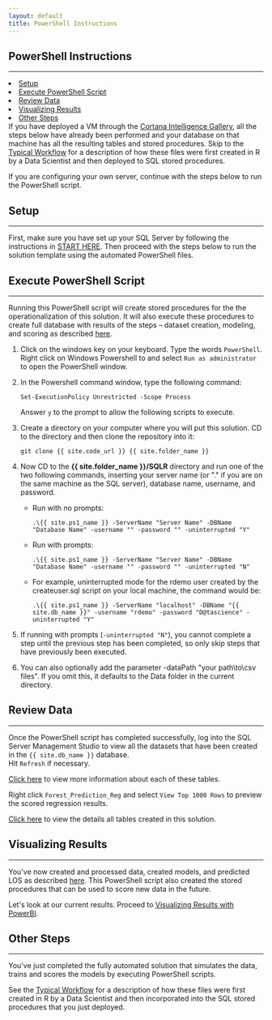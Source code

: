```yaml
---
layout: default
title: PowerShell Instructions
---
```



## PowerShell Instructions
---------------------------

<div class="row">
    <div class="col-md-6">
        <div class="toc">
            <li> <a href="#setup">Setup</a></li>
            <li> <a href="#execute-powershell-script">Execute PowerShell Script</a></li>
            <li> <a href="#review-data">Review Data</a></li>
            <li> <a href="#visualizing-results">Visualizing Results</a> </li>
            <li> <a href="#other-steps">Other Steps</a></li>
        </div>
    </div>
    <div class="col-md-6">
        If you have deployed a VM through the  
        <a href="{{ site.aka_url }}">Cortana Intelligence Gallery</a>, all the steps below have already been performed and your database on that machine has all the resulting tables and stored procedures.  Skip to the <a href="CIG_Workflow.html">Typical Workflow</a> for a description of how these files were first created in R by a Data Scientist and then deployed to SQL stored procedures.
    </div>
</div>

If you are configuring your own server, continue with the steps below to run the PowerShell script.

## Setup
-----------

First, make sure you have set up your SQL Server by following the instructions in <a href="START_HERE.html">START HERE</a>.  Then proceed with the steps below to run the solution template using the automated PowerShell files. 

## Execute PowerShell Script
----------------------------

Running this PowerShell script will create stored procedures for the the operationalization of this solution.  It will also execute these procedures to create full database with results of the steps  – dataset creation, modeling, and scoring as described  [here](dba.html).



1.	Click on the windows key on your keyboard. Type the words `PowerShell`.  Right click on Windows Powershell to and select `Run as administrator` to open the PowerShell window.


2.	In the Powershell command window, type the following command:
  
    ```
    Set-ExecutionPolicy Unrestricted -Scope Process
    ```

    Answer `y` to the prompt to allow the following scripts to execute.

3. Create a directory on your computer where you will put this solution.  CD to the directory and then clone the repository into it:
    
    ```
    git clone {{ site.code_url }} {{ site.folder_name }}
    ```

4.  Now CD to the **{{ site.folder_name }}/SQLR** directory and run one of the two following commands, inserting your server name (or "." if you are on the same machine as the SQL server), database name, username, and password.

    * Run with no prompts: 
    
        ```
        .\{{ site.ps1_name }} -ServerName "Server Name" -DBName "Database Name" -username "" -password "" -uninterrupted "Y"  
        ```
    * Run with prompts:

        ```
        .\{{ site.ps1_name }} -ServerName "Server Name" -DBName "Database Name" -username "" -password "" -uninterrupted "N"  
        ```

    * For example, uninterrupted mode for the rdemo user created by the createuser.sql script on your local machine, the command would be: 

        ```
        .\{{ site.ps1_name }} -ServerName "localhost" -DBName "{{ site.db_name }}" -username "rdemo" -password "D@tascience" -uninterrupted "Y"  
        ```

5.  If running with prompts (`-uninterrupted "N"`), you cannot complete a step until the previous step has been completed, so only skip steps that have previously been executed.

6.  You can also optionally add the parameter -dataPath "your path\to\csv files".  If you omit this, it defaults to the Data folder in the current directory.


## Review Data
--------------

Once the PowerShell script has completed successfully, log into the SQL Server Management Studio to view all the datasets that have been created in the `{{ site.db_name }}` database.  
Hit `Refresh` if necessary.
<br/>

[Click here](tables.html) to view more information about each of these tables.

Right click `Forest_Prediction_Reg` and select `View Top 1000 Rows` to preview the scored regression results.  

[Click here](tables.html) to view the details all tables created in this solution.

## Visualizing Results 
---------------------

You've now  created and processed data, created models, and predicted LOS as described  [here](data-scientist.html). This PowerShell script also created the stored procedures that can be used to score new data in the future.  

Let's look at our current results. Proceed to <a href="Visualize_Results.html">Visualizing Results with PowerBI</a>.

## Other Steps
----------------

You've just completed the fully automated solution that simulates the data, trains and scores the models by executing PowerShell scripts.  

See the [Typical Workflow](Typical.html) for a description of how these files were first created in R by a Data Scientist and then incorporated into the SQL stored procedures that you just deployed.